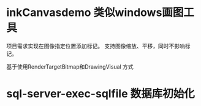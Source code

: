 # inkCanvasdemo 类似windows画图工具
项目需求实现在图像指定位置添加标记。
支持图像缩放、平移，同时不影响标记。

基于使用RenderTargetBitmap和DrawingVisual 方式


# sql-server-exec-sqlfile 数据库初始化
